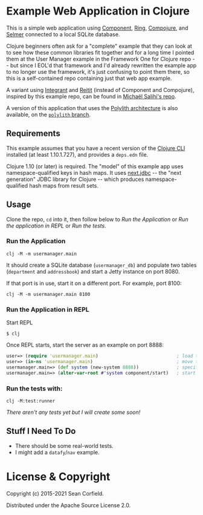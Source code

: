 # Example Web Application in Clojure

This is a simple web application using [Component](https://github.com/stuartsierra/component), [Ring](https://github.com/ring-clojure/ring), [Compojure](https://github.com/weavejester/compojure), and [Selmer](https://github.com/yogthos/Selmer) connected to a local SQLite database.

Clojure beginners often ask for a "complete" example that they can look at to see how these common libraries fit together and for a long time I pointed them at the User Manager example in the Framework One for Clojure repo -- but since I EOL'd that framework and I'd already rewritten the example app to no longer use the framework, it's just confusing to point them there, so this is a self-contained repo containing just that web app example.

A variant using [Integrant](https://github.com/weavejester/integrant) and [Reitit](https://github.com/metosin/reitit) (instead of Component and Compojure), inspired by this example repo, can be found in [Michaël Salihi's repo](https://github.com/PrestanceDesign/usermanager-reitit-integrant-example).

A version of this application that uses the [Polylith architecture](https://polylith.gitbook.io/) is also available, on the [`polylith` branch](https://github.com/seancorfield/usermanager-example/tree/polylith).

## Requirements

This example assumes that you have a recent version of the [Clojure CLI](https://clojure.org/guides/deps_and_cli) installed (at least 1.10.1.727), and provides a `deps.edn` file.

Clojure 1.10 (or later) is required. The "model" of this example app uses namespace-qualified keys in hash maps. It uses [next.jdbc](https://cljdoc.org/d/seancorfield/next.jdbc) -- the "next generation" JDBC library for Clojure -- which produces namespace-qualified hash maps from result sets.

## Usage

Clone the repo, `cd` into it, then follow below to _Run the Application_ or _Run the application in REPL_
or _Run the tests_.

### Run the Application
```
clj -M -m usermanager.main
```

It should create a SQLite database (`usermanager_db`) and populate two tables (`department` and `addressbook`) and start a Jetty instance on port 8080.

If that port is in use, start it on a different port. For example, port 8100:

```
clj -M -m usermanager.main 8100
```

### Run the Application in REPL

Start REPL

```
$ clj
```

Once REPL starts, start the server as an example on port 8888:

```clj
user=> (require 'usermanager.main)                             ; load the code
user=> (in-ns 'usermanager.main)                               ; move to the namesapce
usermanager.main=> (def system (new-system 8888))              ; specify port
usermanager.main=> (alter-var-root #'system component/start)   ; start the server
```

### Run the tests with:

```
clj -M:test:runner
```

_There aren't any tests yet but I will create some soon!_

## Stuff I Need To Do

* There should be some real-world tests.
* I might add a `datafy`/`nav` example.

# License & Copyright

Copyright (c) 2015-2021 Sean Corfield.

Distributed under the Apache Source License 2.0.
